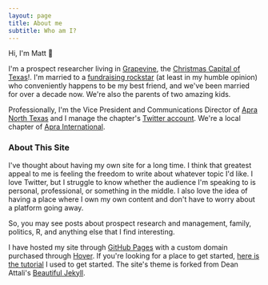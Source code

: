 ```yaml
---
layout: page
title: About me
subtitle: Who am I?
---
```


Hi, I'm Matt 👋

I'm a prospect researcher living in [Grapevine](https://en.wikipedia.org/wiki/Grapevine,_Texas), the [Christmas Capital of Texas](https://www.grapevinetexasusa.com/christmas-capital-of-texas/)!. I'm married to a [fundraising rockstar](https://www.linkedin.com/in/harmonie-farrow-97a29310) (at least in my humble opinion) who conveniently happens to be my best friend, and we've been married for over a decade now. We're also the parents of two amazing kids.

Professionally, I'm the Vice President and Communications Director of [Apra North Texas](https://apranorthtexas.wildapricot.org) and I manage the chapter's [Twitter account](https://twitter.com/APRA_NT). We're a local chapter of [Apra International](http://www.aprahome.org/page/about-apra). 

### About This Site

I've thought about having my own site for a long time. I think that greatest appeal to me is feeling the freedom to write about whatever topic I'd like. I love Twitter, but I struggle to know whether the audience I'm speaking to is personal, professional, or something in the middle. I also love the idea of having a place where I own my own content and don't have to worry about a platform going away. 

So, you may see posts about prospect research and management, family, politics, R, and anything else that I find interesting. 

I have hosted my site through [GitHub Pages](https://pages.github.com) with a custom domain purchased through [Hover](https://www.hover.com). If you're looking for a place to get started, [here is the tutorial](http://programminghistorian.org/lessons/building-static-sites-with-jekyll-github-pages) I used to get started. The site's theme is forked from Dean Attali's [Beautiful Jekyll](https://github.com/daattali/beautiful-jekyll).
